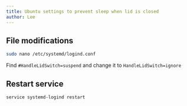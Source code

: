 ```yaml
---
title: Ubuntu settings to prevent sleep when lid is closed
author: Lee
---
```


## File modifications

```bash
sudo nano /etc/systemd/logind.conf
```

Find `#HandleLidSwitch=suspend` and change it to `HandleLidSwitch=ignore`

## Restart service

```bash
service systemd-logind restart
```
